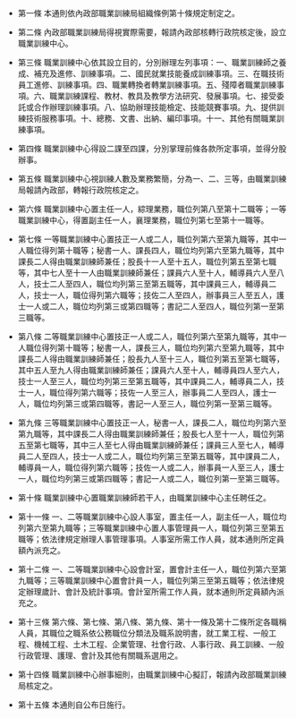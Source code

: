 * 第一條 本通則依內政部職業訓練局組織條例第十條規定制定之。

* 第二條 內政部職業訓練局得視實際需要，報請內政部核轉行政院核定後，設立職業訓練中心。

* 第三條 職業訓練中心依其設立目的，分別辦理左列事項：一、職業訓練師之養成、補充及進修、訓練事項。二、國民就業技能養成訓練事項。三、在職技術員工進修、訓練事項。四、職業轉換者轉業訓練事項。五、殘障者職業訓練事項。六、職業訓練課程、教材、教具及教學方法研究、發展事項。七、接受委託或合作辦理訓練事項。八、協助辦理技能檢定、技能競賽事項。九、提供訓練技術服務事項。十、總務、文書、出納、編印事項。十一、其他有關職業訓練事項。

* 第四條 職業訓練中心得設二課至四課，分別掌理前條各款所定事項，並得分股辦事。

* 第五條 職業訓練中心視訓練人數及業務繁簡，分為一、二、三等，由職業訓練局報請內政部，轉報行政院核定之。

* 第六條 職業訓練中心置主任一人，綜理業務，職位列第八至第十二職等；一等職業訓練中心，得置副主任一人，襄理業務，職位列第七至第十一職等。

* 第七條 一等職業訓練中心置技正一人或二人，職位列第六至第九職等，其中一人職位得列第十職等；秘書一人、課長四人，職位均列第六至第九職等，其中課長二人得由職業訓練師兼任；股長十一人至十五人，職位列第五至第七職等，其中七人至十一人由職業訓練師兼任；課員六人至十人，輔導員六人至八人，技士二人至四人，職位均列第三至第五職等，其中課員三人，輔導員二人，技士一人，職位得列第六職等；技佐二人至四人，辦事員三人至五人，護士一人或二人，職位均列第三或第四職等；書記二人至四人，職位列第一至第三職等。

* 第八條 二等職業訓練中心置技正一人或二人，職位列第六至第九職等，其中一人職位得列第十職等；秘書一人，課長三人，職位均列第六至第九職等，其中課長二人得由職業訓練師兼任；股長九人至十三人，職位列第五至第七職等，其中五人至九人得由職業訓練師兼任；課員六人至十人，輔導員四人至六人，技士一人至三人，職位均列第三至第五職等，其中課員二人，輔導員二人，技士一人，職位得列第六職等；技佐一人至三人，辦事員二人至四人，護士一人，職位均列第三或第四職等，書記一人至三人，職位列第一至第三職等。

* 第九條 三等職業訓練中心置技正一人，秘書一人，課長二人，職位均列第六至第九職等，其中課長二人得由職業訓練師兼任；股長七人至十一人，職位列第五至第七職等，其中三人至七人得由職業訓練師兼任；課員三人至七人，輔導員二人至四人，技士一人或二人，職位均列第三至第五職等，其中課員二人，輔導員一人，職位得列第六職等；技佐一人或二人，辦事員一人至三人，護士一人，職位均列第三或第四職等；書記一人或二人，職位列第一至第三職等。

* 第十條 職業訓練中心置職業訓練師若干人，由職業訓練中心主任聘任之。

* 第十一條 一、二等職業訓練中心設人事室，置主任一人，副主任一人，職位均列第六至第九職等；三等職業訓練中心置人事管理員一人，職位列第三至第五職等；依法律規定辦理人事管理事項。人事室所需工作人員，就本通則所定員額內派充之。

* 第十二條 一、二等職業訓練中心設會計室，置會計主任一人，職位列第六至第九職等；三等職業訓練中心置會計員一人，職位列第三至第五職等；依法律規定辦理歲計、會計及統計事項。會計室所需工作人員，就本通則所定員額內派充之。

* 第十三條 第六條、第七條、第八條、第九條、第十一條及第十二條所定各職稱人員，其職位之職系依公務職位分類法及職系說明書，就工業工程、一般工程、機械工程、土木工程、企業管理、社會行政、人事行政、員工訓練、一般行政管理、護理、會計及其他有關職系選用之。

* 第十四條 職業訓練中心辦事細則，由職業訓練中心擬訂，報請內政部職業訓練局核定之。

* 第十五條 本通則自公布日施行。

